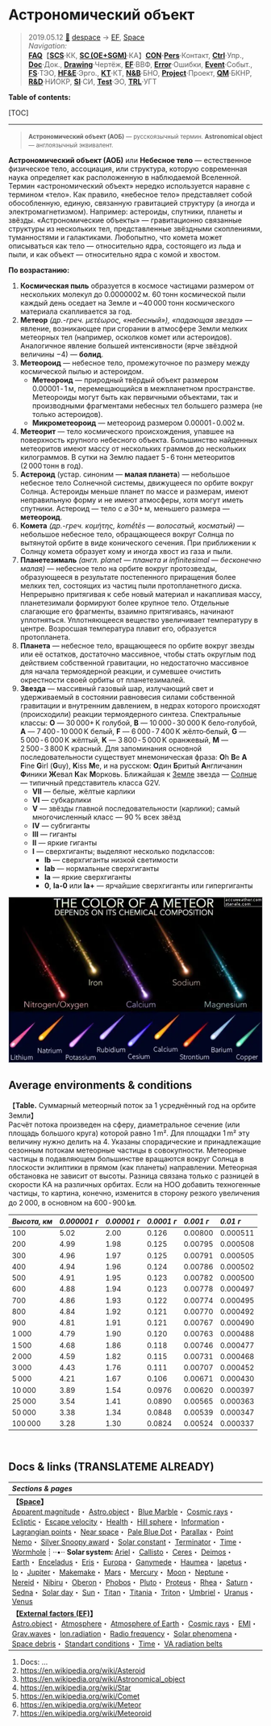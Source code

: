 # Астрономический объект
> 2019.05.12 [🚀](../../index/index.md) [despace](index.md) → [EF](ef.md), [Space](index.md)  
> *Navigation:*  
> **[FAQ](faq.md)**【**[SCS](scs.md)**·КК, **[SC (OE+SGM)](sc.md)**·КА】**[CON](contact.md)·[Pers](person.md)**·Контакт, **[Ctrl](control.md)**·Упр., **[Doc](doc.md)**·Док., **[Drawing](drawing.md)**·Чертёж, **[EF](ef.md)**·ВВФ, **[Error](error.md)**·Ошибки, **[Event](event.md)**·Событ., **[FS](fs.md)**·ТЭО, **[HF&E](hfe.md)**·Эрго., **[KT](kt.md)**·КТ, **[N&B](nnb.md)**·БНО, **[Project](project.md)**·Проект, **[QM](qm.md)**·БКНР, **[R&D](rnd.md)**·НИОКР, **[SI](si.md)**·СИ, **[Test](test.md)**·ЭО, **[TRL](trl.md)**·УГТ

**Table of contents:**

[TOC]

---

> <small>**Астрономический объект (АОБ)** — русскоязычный термин. **Astronomical object** — англоязычный эквивалент.</small>

**Астрономический объект (АОБ)** или **Небесное тело** — естественное физическое тело, ассоциация, или структура, которую современная наука определяет как расположенную в наблюдаемой Вселенной. Термин «астрономический объект» нередко используется наравне с термином «тело». Как правило, «небесное тело» представляет собой обособленную, единую, связанную гравитацией структуру (а иногда и электромагнетизмом). Например: астероиды, спутники, планеты и звёзды. «Астрономические объекты» — гравитационно связанные структуры из нескольких тел, представленные звёздными скоплениями, туманностями и галактиками. Любопытно, что комета может описываться как тело — относительно ядра, состоящего из льда и пыли, и как объект — относительно ядра с комой и хвостом.

**По возрастанию:**

   1. **Космическая пыль** образуется в космосе частицами размером от нескольких молекул до 0.0000002 м. 60 тонн космической пыли каждый день оседает на Земле и ~40 000 тонн космического материала скапливается за год.
   1. **Метеор** *(др.-греч. μετέωρος, «небесный»), «падающая звезда»* — явление, возникающее при сгорании в атмосфере Земли мелких метеорных тел (например, осколков комет или астероидов). Аналогичное явление большей интенсивности (ярче звёздной величины −4) — **болид**.
   1. **Метеороид** — небесное тело, промежуточное по размеру между космической пылью и астероидом.
      - **Метеороид** — природный твёрдый объект размером 0.00001 ‑ 1 м, перемещающийся в межпланетном пространстве. Метеороиды могут быть как первичными объектами, так и производными фрагментами небесных тел большего размера (не только астероидов).
      - **Микрометеороид** — метеороид размером 0.00001 ‑ 0.002 м.
   1. **Метеорит** — тело космического происхождения, упавшее на поверхность крупного небесного объекта. Большинство найденных метеоритов имеют массу от нескольких граммов до нескольких килограммов. В сутки на Землю падает 5 ‑ 6 тонн метеоритов (2 000 тонн в год).
   1. **Астероид** (устар. синоним — **малая планета**) — небольшое небесное тело Солнечной системы, движущееся по орбите вокруг Солнца. Астероиды меньше планет по массе и размерам, имеют неправильную форму и не имеют атмосферы, хотя могут иметь спутники. Астероид — тело с ⌀ 30+ м, меньшего размера — **метеороид**.
   1. **Комета** *(др.-греч. κομήτης, komḗtēs — волосатый, косматый)* — небольшое небесное тело, обращающееся вокруг Солнца по вытянутой орбите в виде конического сечения. При приближении к Солнцу комета образует кому и иногда хвост из газа и пыли.
   1. **Планетезималь** *(англ. planet — планета и infinitesimal — бесконечно малая)* — небесное тело на орбите вокруг протозвезды, образующееся в результате постепенного приращения более мелких тел, состоящих из частиц пыли протопланетного диска. Непрерывно притягивая к себе новый материал и накапливая массу, планетезимали формируют более крупное тело. Отдельные слагающие его фрагменты, взаимно притягиваясь, начинают уплотняться. Уплотняющееся вещество увеличивает температуру в центре. Возросшая температура плавит его, образуется протопланета.
   1. **Планета** — небесное тело, вращающееся по орбите вокруг звезды или её остатков, достаточно массивное, чтобы стать округлым под действием собственной гравитации, но недостаточно массивное для начала термоядерной реакции, и сумевшее очистить окрестности своей орбиты от планетезималей.
   1. **Звезда** — массивный газовый шар, излучающий свет и удерживаемый в состоянии равновесия силами собственной гравитации и внутренним давлением, в недрах которого происходят (происходили) реакции термоядерного синтеза. Спектральные классы: **O** — 30 000+ K голубой, **B** — 10 000 ‑ 30 000 K бело‑голубой, **A** — 7 400 ‑ 10 000 K белый, **F** — 6 000 ‑ 7 400 K жёлто‑белый, **G** — 5 000 ‑ 6 000 K  жёлтый, **K** — 3 800 ‑ 5 000 K оранжевый, **M** — 2 500 ‑ 3 800 K красный. Для запоминания основной последовательности существует мнемоническая фраза: **O**h **B**e **A** **F**ine **G**irl (**G**uy), **K**iss **M**e, и на русском: **О**дин **Б**ритый **А**нгличанин **Ф**иники **Ж**евал **К**ак **М**орковь. Ближайшая к [Земле](earth.md) звезда — [Солнце](sun.md) — типичный представитель класса G2V.
      - **VII** — белые, жёлтые карлики
      - **VI** — субкарлики
      - **V** — звёзды главной последовательности (карлики); самый многочисленный класс — 90 % всех звёзд
      - **IV** — субгиганты
      - **III** — гиганты
      - **II** — яркие гиганты
      - **I** — сверхгиганты; выделяют несколько подклассов:
         - **Ib** — сверхгиганты низкой светимости
         - **Iab** — нормальные сверхгиганты
         - **Ia** — яркие сверхгиганты
         - **0**, **Ia-0** или **Ia+** — ярчайшие сверхгиганты или гипергиганты

![](f/aob/meteor_color.webp)


## Average environments & conditions

【**Table.** Суммарный метеорный поток за 1 усреднённый год на орбите Земли】  
Расчёт потока произведен на сферу, диаметральное сечение (или площадь большого круга) которой равно 1 m². Для площадки 1 m² эту величину нужно делить на 4. Указаны спорадические и принадлежащие сезонным потокам метеорные частицы в совокупности. Метеорные частицы в подавляющем большинстве вращаются вокруг Солнца в плоскости эклиптики в прямом (как планеты) направлении. Метеорная обстановка не зависит от высоты. Разница связана только с разницей в скорости КА на различных орбитах. Если на НОО добавить техногенные частицы, то картина, конечно, изменится в сторону резкого увеличения до 2 000, в основном на 600 ‑ 900 ㎞.

|*Высота, км*|*0.000001 г*|*0.00001 г*|*0.0001 г*|*0.001 г*|*0.01 г*|
|:-|:-|:-|:-|:-|:-|
|100|5.02|2.00|0.126|0.00800|0.000511|
|200|4.99|1.98|0.125|0.00795|0.000508|
|300|4.96|1.97|0.125|0.00791|0.000505|
|400|4.94|1.96|0.124|0.00786|0.000502|
|500|4.91|1.95|0.123|0.00782|0.000500|
|600|4.88|1.94|0.123|0.00778|0.000497|
|700|4.86|1.93|0.122|0.00774|0.000495|
|800|4.84|1.92|0.121|0.00770|0.000492|
|900|4.81|1.91|0.121|0.00767|0.000490|
|1 000|4.79|1.90|0.120|0.00763|0.000488|
|1 500|4.68|1.86|0.118|0.00746|0.000477|
|2 000|4.59|1.82|0.115|0.00731|0.000468|
|3 000|4.43|1.76|0.111|0.00707|0.000452|
|5 000|4.21|1.67|0.106|0.00671|0.000430|
|10 000|3.89|1.54|0.0976|0.00620|0.000397|
|25 000|3.54|1.41|0.0890|0.00565|0.000363|
|50 000|3.38|1.34|0.0848|0.00539|0.000347|
|100 000|3.28|1.30|0.0824|0.00524|0.000337|



<p style="page-break-after:always"> </p>

## Docs & links (TRANSLATEME ALREADY)
|*Sections & pages*|
|:-|
|**【[Space](index.md)】**<br> [Apparent magnitude](app_mag.md)・ [Astro.object](aob.md)・ [Blue Marble](earth.md)・ [Cosmic rays](ion_rad.md)・ [Ecliptic](ecliptic.md)・ [Escape velocity](esc_vel.md)・ [Health](health.md)・ [Hill sphere](hill_sphere.md)・ [Information](info.md)・ [Lagrangian points](l_points.md)・ [Near space](near_space.md)・ [Pale Blue Dot](earth.md)・ [Parallax](parallax.md)・ [Point Nemo](earth.md)・ [Silver Snoopy award](silver_snoopy_award.md)・ [Solar constant](solar_const.md)・ [Terminator](terminator.md)・ [Time](time.md)・ [Wormhole](wormhole.md) ┊ ··•·· **Solar system:** [Ariel](ariel.md)・ [Callisto](callisto.md)・ [Ceres](ceres.md)・ [Deimos](deimos.md)・ [Earth](earth.md)・ [Enceladus](enceladus.md)・ [Eris](eris.md)・ [Europa](europa.md)・ [Ganymede](ganymede.md)・ [Haumea](haumea.md)・ [Iapetus](iapetus.md)・ [Io](io.md)・ [Jupiter](jupiter.md)・ [Makemake](makemake.md)・ [Mars](mars.md)・ [Mercury](mercury.md)・ [Moon](moon.md)・ [Neptune](neptune.md)・ [Nereid](nereid.md)・ [Nibiru](nibiru.md)・ [Oberon](oberon.md)・ [Phobos](phobos.md)・ [Pluto](pluto.md)・ [Proteus](proteus.md)・ [Rhea](rhea.md)・ [Saturn](saturn.md)・ [Sedna](sedna.md)・ [Solar day](solar_day.md)・ [Sun](sun.md)・ [Titan](titan.md)・ [Titania](titania.md)・ [Triton](triton.md)・ [Umbriel](umbriel.md)・ [Uranus](uranus.md)・ [Venus](venus.md)|
|**【[External factors (EF)](ef.md)】**<br> [Astro.object](aob.md)・ [Atmosphere](atmosphere.md)・ [Atmosphere of Earth](earth.md)・ [Cosmic rays](ion_rad.md)・ [EMI](emi.md)・ [Grav.waves](gravwave.md)・ [Ion.radiation](ion_rad.md)・ [Radio frequency](comms.md)・ [Solar phenomena](solar_ph.md)・ [Space debris](sdeb.md)・ [Standart conditions](sctp.md)・ [Time](time.md)・ [VA radiation belts](ion_rad.md)|

   1. Docs: …
   1. <https://en.wikipedia.org/wiki/Asteroid>
   1. <https://en.wikipedia.org/wiki/Astronomical_object>
   1. <https://en.wikipedia.org/wiki/Star>
   1. <https://en.wikipedia.org/wiki/Comet>
   1. <https://en.wikipedia.org/wiki/Meteor>
   1. <https://en.wikipedia.org/wiki/Meteoroid>
